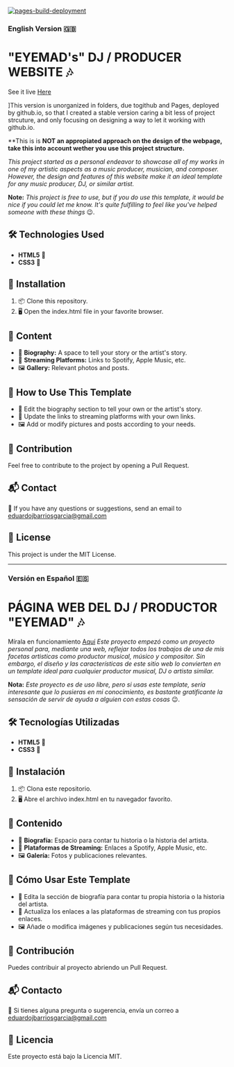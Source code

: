 [![pages-build-deployment](https://github.com/edujbarrios/djproducerwebsite/actions/workflows/pages/pages-build-deployment/badge.svg?branch=main)](https://github.com/edujbarrios/djproducerwebsite/actions/workflows/pages/pages-build-deployment)


### English Version 🇬🇧
# "EYEMAD's" DJ / PRODUCER WEBSITE 🎶 


See it live [Here](https://edujbarrios.github.io/eyemadmusicwebsite/)

]This version is unorganized in folders, due togithub and Pages, deployed by github.io, so that I created a stable version caring a bit less of project strcuture, and only focusing on designing a way to let it working with github.io. 

**This is is **NOT an appropiated approach on the design of the webpage,  take this into account wether you use this project structure.**

_This project started as a personal endeavor to showcase all of my works in one of my artistic aspects as a music producer, musician, and composer. However, the design and features of this website make it an ideal template for any music producer, DJ, or similar artist._

**Note:** _This project is free to use, but if you do use this template, it would be nice if you could let me know. It's quite fulfilling to feel like you've helped someone with these things_ 😉.

## 🛠️ Technologies Used
* **HTML5** 📄
* **CSS3** 🎨

## 🚀 Installation
1. 📦 Clone this repository.
2. 🖥️ Open the index.html file in your favorite browser.

## 📖 Content
- 🎤 **Biography:** A space to tell your story or the artist's story.
- 🎵 **Streaming Platforms:** Links to Spotify, Apple Music, etc.
- 🖼️ **Gallery:** Relevant photos and posts.

## 🎯 How to Use This Template
- 📝 Edit the biography section to tell your own or the artist's story.
- 🔗 Update the links to streaming platforms with your own links.
- 🖼️ Add or modify pictures and posts according to your needs.

## 🤝 Contribution
Feel free to contribute to the project by opening a Pull Request.

## 📬 Contact
📧 If you have any questions or suggestions, send an email to eduardojbarriosgarcia@gmail.com

## 📜 License
This project is under the MIT License.

---

### Versión en Español 🇪🇸
# PÁGINA WEB DEL DJ / PRODUCTOR "EYEMAD"  🎶 

Mírala en funcionamiento [Aquí](https://edujbarrios.github.io/EYEMAD-DJ-PRODUCER-WEBSITE/)
_Este proyecto empezó como un proyecto personal para, mediante una web, reflejar todos los trabajos de una de mis facetas artisticas como productor musical, músico y compositor. Sin embargo, el diseño y las características de este sitio web lo convierten en un template ideal para cualquier productor musical, DJ o artista similar._

**Nota:** _Este proyecto es de uso libre, pero si usas este template, sería interesante que lo pusieras en mi conocimiento, es bastante gratificante la sensación de servir de ayuda a alguien con estas cosas_ 😉.

## 🛠️ Tecnologías Utilizadas
* **HTML5** 📄
* **CSS3** 🎨

## 🚀 Instalación
1. 📦 Clona este repositorio.
2. 🖥️ Abre el archivo index.html en tu navegador favorito.

## 📖 Contenido
- 🎤 **Biografía:** Espacio para contar tu historia o la historia del artista.
- 🎵 **Plataformas de Streaming:** Enlaces a Spotify, Apple Music, etc.
- 🖼️ **Galería:** Fotos y publicaciones relevantes.

## 🎯 Cómo Usar Este Template
- 📝 Edita la sección de biografía para contar tu propia historia o la historia del artista.
- 🔗 Actualiza los enlaces a las plataformas de streaming con tus propios enlaces.
- 🖼️ Añade o modifica imágenes y publicaciones según tus necesidades.

## 🤝 Contribución
Puedes contribuir al proyecto abriendo un Pull Request.

## 📬 Contacto
📧 Si tienes alguna pregunta o sugerencia, envía un correo a eduardojbarriosgarcia@gmail.com

## 📜 Licencia
Este proyecto está bajo la Licencia MIT.
